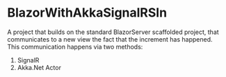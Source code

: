 # BlazorWithAkkaSignalRSln

A project that builds on the standard BlazorServer scaffolded project, that communicates to a new view the fact that the increment has happened.  This communication happens via two methods:
1. SignalR
2. Akka.Net Actor
